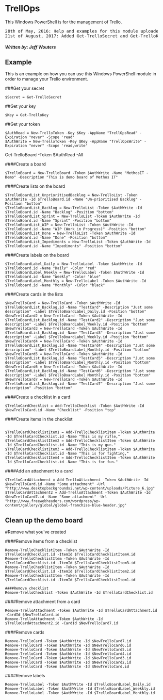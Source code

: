 # **TrellOps**
This Windows PowerShell is for the management of Trello.

<pre>28th of May, 2016: Help and examples for this module uploaded.
21st of August, 2017: Added Get-TrelloSecret and Get-TrelloKey</pre>

##### Written by: Jeff Wouters

## Example
This is an example on how you can use this Windows PowerShell module in order to manage your Trello environment.

###Get your secret
<pre><code>$Secret = Get-TrelloSecret</code></pre>

##Get your key
<pre><code>$Key = Get-TrelloKey</code></pre>

##Get your token
<pre><code>$AuthRead = New-TrelloToken -Key $Key -AppName "TrellOpsRead" -Expiration "never" -Scope 'read'
$AuthWrite = New-TrelloToken -Key $Key -AppName "TrellOpsWrite" -Expiration "never" -Scope 'read,write'</code></pre>

Get-TrelloBoard -Token $AuthRead -All</code></pre>

####Create a board
<pre><code>$TrelloBoard = New-TrelloBoard -Token $AuthWrite -Name "MethosIT - Demo" -Description "This is demo board of Methos IT"</code></pre>

####Create lists on the board
<pre><code>$TrelloBoardList_UnprioritisedBacklog = New-TrelloList -Token $AuthWrite -Id $TrelloBoard.id -Name "Un-prioritised Backlog" -Position "bottom"
$TrelloBoardList_Backlog = New-TrelloList -Token $AuthWrite -Id $TrelloBoard.id -Name "Backlog" -Position "bottom"
$TrelloBoardList_Sprint = New-TrelloList -Token $AuthWrite -Id $TrelloBoard.id -Name "Sprint" -Position "bottom"
$TrelloBoardList_WIP = New-TrelloList -Token $AuthWrite -Id $TrelloBoard.id -Name "WIP (Work in Progress)" -Position "bottom"
$TrelloBoardList_Done = New-TrelloList -Token $AuthWrite -Id $TrelloBoard.id -Name "Done" -Position "bottom"
$TrelloBoardList_Impediments = New-TrelloList -Token $AuthWrite -Id $TrelloBoard.id -Name "Impediments" -Position "bottom"</code></pre>

####Create labels on the board
<pre><code>$TrelloBoardLabel_Daily = New-TrelloLabel -Token $AuthWrite -Id $Trelloboard.id -Name "Daily" -Color "red"
$TrelloBoardLabel_Weekly = New-TrelloLabel -Token $AuthWrite -Id $Trelloboard.id -Name "Weekly" -Color "blue"
$TrelloBoardLabel_Monthly = New-TrelloLabel -Token $AuthWrite -Id $Trelloboard.id -Name "Monthly" -Color "black"</code></pre>

####Create cards in the lists
<pre><code>$NewTrelloCard = New-TrelloCard -Token $AuthWrite -Id $TrelloBoardList_Backlog.id -Name "TestCard" -Description "Just some description" -Label $TrelloBoardLabel_Daily.id -Position "bottom"
$NewTrelloCard2 = New-TrelloCard -Token $AuthWrite -Id $TrelloBoardList_Backlog.id -Name "TestCard2" -Description "Just some description" -Label $TrelloBoardLabel_Weekly.id -Position "bottom"
$NewTrelloCard3 = New-TrelloCard -Token $AuthWrite -Id $TrelloBoardList_Backlog.id -Name "TestCard3" -Description "Just some description" -Label $TrelloBoardLabel_Weekly.id -Position "bottom"
$NewTrelloCard4 = New-TrelloCard -Token $AuthWrite -Id $TrelloBoardList_Backlog.id -Name "TestCard4" -Description "Just some description" -Label $TrelloBoardLabel_Monthly.id -Position "bottom"
$NewTrelloCard5 = New-TrelloCard -Token $AuthWrite -Id $TrelloBoardList_Backlog.id -Name "TestCard5" -Description "Just some description" -Label $TrelloBoardLabel_Monthly.id -Position "bottom"
$NewTrelloCard6 = New-TrelloCard -Token $AuthWrite -Id $TrelloBoardList_Backlog.id -Name "TestCard6" -Description "Just some description" -Label $TrelloBoardLabel_Monthly.id -Position "bottom"
$NewTrelloCard7 = New-TrelloCard -Token $AuthWrite -Id $TrelloBoardList_Backlog.id -Name "TestCard7" -Description "Just some description" -Position "bottom"</code></pre>

####Create a checklist in a card
<pre><code>$TrelloCardChecklist = Add-TrelloChecklist -Token $AuthWrite -Id $NewTrelloCard.id -Name "Checklist" -Position "top"</code></pre>

####Create items in the checklist
<pre><code>
$TrelloCardChecklistItem1 = Add-TrelloChecklistItem -Token $AuthWrite -Id $TrelloCardChecklist.id -Name "This is my rifle,"
$TrelloCardChecklistItem2 = Add-TrelloChecklistItem -Token $AuthWrite -Id $TrelloCardChecklist.id -Name "This is my gun."
$TrelloCardChecklistItem3 = Add-TrelloChecklistItem -Token $AuthWrite -Id $TrelloCardChecklist.id -Name "This is for fighting,"
$TrelloCardChecklistItem4 = Add-TrelloChecklistItem -Token $AuthWrite -Id $TrelloCardChecklist.id -Name "This is for fun."</code></pre>

####Add an attachment to a card
<pre><code>$TrelloCardAttachment = Add-TrelloAttachment -Token $AuthWrite -Id $NewTrelloCard.id -Name "Some attachment" -Url "http://www.desktopbackgroundsi.net/wp-content/uploads/Picture_6.jpg"
$TrelloCardAttachment2 = Add-TrelloAttachment -Token $AuthWrite -Id $NewTrelloCard7.id -Name "Some attachment" -Url "http://www.freewebheaders.com/wordpress/wp-content/gallery/global/global-franchise-blue-header.jpg"</code></pre>


## Clean up the demo board
#Remove what you've created

####Remove items from a checklist
<pre><code>Remove-TrelloChecklistItem -Token $AuthWrite -Id $TrelloCardChecklist.id -ItemId $TrelloCardChecklistItem4.id
Remove-TrelloChecklistItem -Token $AuthWrite -Id $TrelloCardChecklist.id -ItemId $TrelloCardChecklistItem3.id
Remove-TrelloChecklistItem -Token $AuthWrite -Id $TrelloCardChecklist.id -ItemId $TrelloCardChecklistItem2.id
Remove-TrelloChecklistItem -Token $AuthWrite -Id $TrelloCardChecklist.id -ItemId $TrelloCardChecklistItem1.id

####Remove checklist
Remove-TrelloChecklist -Token $AuthWrite -Id $TrelloCardChecklist.id</code></pre>

####Remove attachment from a card
<pre><code>Remove-TrelloAttachment -Token $AuthWrite -Id $TrelloCardAttachment.id -CardId $NewTrelloCard.id
Remove-TrelloAttachment -Token $AuthWrite -Id $TrelloCardAttachment2.id -CardId $NewTrelloCard7.id</code></pre>

####Remove cards
<pre><code>Remove-TrelloCard -Token $AuthWrite -Id $NewTrelloCard7.id
Remove-TrelloCard -Token $AuthWrite -Id $NewTrelloCard6.id
Remove-TrelloCard -Token $AuthWrite -Id $NewTrelloCard5.id
Remove-TrelloCard -Token $AuthWrite -Id $NewTrelloCard4.id
Remove-TrelloCard -Token $AuthWrite -Id $NewTrelloCard3.id
Remove-TrelloCard -Token $AuthWrite -Id $NewTrelloCard2.id
Remove-TrelloCard -Token $AuthWrite -Id $NewTrelloCard.id</code></pre>

####Remove labels
<pre><code>Remove-TrelloLabel -Token $AuthWrite -Id $TrelloBoardLabel_Daily.id
Remove-TrelloLabel -Token $AuthWrite -Id $TrelloBoardLabel_Weekkly.id
Remove-TrelloLabel -Token $AuthWrite -Id $TrelloBoardLabel_Monthly.id</code></pre>